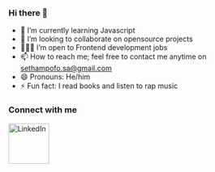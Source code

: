 ### Hi there 👋


- 🌱 I’m currently learning Javascript
- 👯 I’m looking to collaborate on opensource projects
- 🧑🏾‍💻 I’m open to Frontend development jobs
- 📫 How to reach me; feel free to contact me anytime on sethampofo.sa@gmail.com
- 😄 Pronouns: He/him
- ⚡ Fun fact: I read books and listen to rap music

<!--
**s-oa18/s-oa18** is a ✨ _special_ ✨ repository because its `README.md` (this file) appears on your GitHub profile.

Here are some ideas to get you started:

- 🔭 I’m currently working on open source projects
- 🌱 I’m currently learning Javascript
- 👯 I’m looking to collaborate on opensource projects
-🧑🏾‍💻 I’m open to Frontend development jobs
- 💬 Ask me about ...
- 📫 How to reach me; feel free to contact me anytime on sethampofo.sa@gmail.com
- ⚡ Fun fact: I read books and listen to rap music
-->

### Connect with me
[<img align="left" alt="LinkedIn" width="80" src="https://github.com/melanieshi0120/melanieshi0120/blob/master/linkedin.ico" />]( https://www.linkedin.com/in/seth-ampofo-a6a54a195/)
